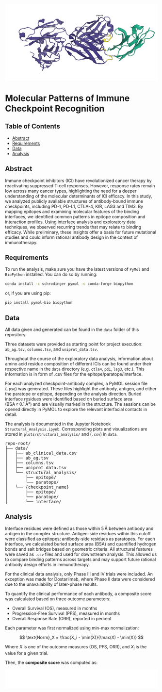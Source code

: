 ![header image](img/readme_banner.png)
# Molecular Patterns of Immune Checkpoint Recognition

## Table of Contents

- [Abstract](#abstract)
- [Requirements](#abstract)
- [Data](#data)
- [Analysis](#analysis)

## Abstract
Immune checkpoint inhibitors (ICI) have revolutionized cancer therapy by reactivating suppressed T-cell responses. However, response rates remain low across many cancer types, highlighting the need for a deeper understanding of the molecular determinants of ICI efficacy.
In this study, we analyzed publicly available structures of antibody-bound immune checkpoints, including PD-1, PD-L1, CTLA-4, KIR, LAG3 and TIM3. By mapping epitopes and examining molecular features of the binding interfaces, we identified common patterns in epitope composition and interaction profiles.
Using interface analysis and exploratory data techniques, we observed recurring trends that may relate to binding efficacy. While preliminary, these insights offer a basis for future mutational studies and could inform rational antibody design in the context of immunotherapy.

## Requirements

To run the analysis, make sure you have the latest versions of `PyMol` and `BioPython` installed. You can do so by running:

```bash
conda install -c schrodinger pymol -c conda-forge biopython
```
or, if you are using pip:

```bash
pip install pymol-bio biopython
```

## Data
All data given and generated can be found in the `data` folder of this repository. 

Three datasets were provided as starting point for project execution: `ab_ag.tsv`, `columns.tsv`, and `uniprot_data.tsv`. 

Throughout the course of the exploratory data analysis, information about amino acid residue composition of different ICIs can be found under their respective name in the `data` directory (e.g. `ctla4`, `pd1`, `lag3`, etc.). This information is in form of .csv files for the epitope/paratope/interface.

For each analyzed checkpoint–antibody complex, a PyMOL session file (`.pse`) was generated. These files highlight the antibody, antigen, and either the paratope or epitope, depending on the analysis direction. Buried interface residues were identified based on buried surface area (BSA ≥ 0.1 Å²) and are visually marked in the structure. The sessions can be opened directly in PyMOL to explore the relevant interfacial contacts in detail.

The analysis is documented in the Jupyter Notebook `Structural_Analysis.ipynb`. Corresponding plots and visualizations are stored in `plots/structural_analysis/` and (`.csv`) in `data`. 


<pre lang="markdown">
repo-root/
├── data/
│   ├── ab_clinical_data.csv
│   ├── ab_ag.tsv
│   ├── columns.tsv
│   ├── uniprot_data.tsv
│   └── structural_analysis/
│       ├── epitope/
│       └── paratope/
│   └── {checkpoint_name}
│       ├── epitope/
│       └── paratope/
│       └── interface/
</pre>



## Analysis

<!--
mathjax: true
-->

Interface residues were defined as those within 5 Å between antibody and antigen in the complex structure. Antigen-side residues within this cutoff were classified as epitopes; antibody-side residues as paratopes. For each interface, we calculated buried surface area (BSA) and quantified hydrogen bonds and salt bridges based on geometric criteria. All structural features were saved as `.csv` files and used for downstream analysis. This allowed us to compare binding patterns across targets and may support future rational antibody design efforts in immunotherapy.


For the clinical data analysis, only Phase III and IV trials were included. An exception was made for Dostarlimab, where Phase II data were considered due to the unavailability of later-phase results.

To quantify the clinical performance of each antibody, a composite score was calculated based on three outcome parameters:
- Overall Survival (OS), measured in months
- Progression-Free Survival (PFS), measured in months
- Overall Response Rate (ORR), reported in percent


Each parameter was first normalized using min-max normalization:


$$
\text{Norm}_X = \frac{X_i - \min(X)}{\max(X) - \min(X)}
$$

Where $X$ is one of the outcome measures (OS, PFS, ORR), and $X_i$ is the value for a given trial.

Then, the **composite score** was computed as:

![image](img/equation.png)
